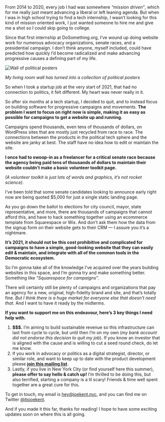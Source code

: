 From 2014 to 2020, every job I had was somewhere _“mission driven”_, which for me really just meant advancing a liberal or left leaning agenda. But when I was in high school trying to find a tech internship, I wasn’t looking for this kind of mission oriented work, I just wanted someone to hire me and give me a shot so I could skip going to college. 

Since that first internship at DoSomething.org, I’ve wound up doing website work for numerous advocacy organizations, senate races, and a presidential campaign. I don’t think anyone, myself included, could have predicted how quickly I’d become radicalized and make advancing progressive causes a defining part of my life.

![Wall of political posters](/assets/political-wall.jpg)

_My living room wall has turned into a collection of political posters_

So when I took a startup job at the very start of 2021, that had no connection to politics, it felt different. My heart was never really in it.

So after six months at a tech startup, I decided to quit, and to instead focus on building software for progressive campaigns and movements. **The problem I want to focus on right now is simple, making it as easy as possible for campaigns to get a website up and running.**

Campaigns spend thousands, even tens of thousands of dollars, on WordPress sites that are mostly just recycled from race to race. The connections between the products in the political tech sphere and the website are janky at best. The staff have no idea how to edit or maintain the site.

**I once had to swoop-in as a freelancer for a critical senate race because the agency being paid tens of thousands of dollars to maintain their website couldn’t make a basic volunteer toolkit page.**

_(A volunteer toolkit is just lots of words and graphics, it’s not rocket science)._

I’ve been told that some senate candidates looking to announce early right now are being quoted $5,000 for just a single static landing page.

As you go down the ballot to elections for city council, mayor, state representative, and more, there are thousands of campaigns that cannot afford this, and have to hack something together using an ecommerce template from Squarespace or Wix. And don’t ask them how the data from the signup form on their website gets to their CRM — I assure you it’s a nightmare.

**It’s 2021, it should not be this cost prohibitive and complicated for campaigns to have a simple, good-looking website that they can easily edit & maintain, and integrate with all of the common tools in the Democratic ecosystem.**

So I’m gonna take all of the knowledge I’ve acquired over the years building websites in this space, and I’m gonna try and make something better. Something like _“Squarespace for campaigns”_.

There will certainly still be plenty of campaigns and organizations that pay an agency for a new, original, high-fidelity brand and site, and that’s totally fine. _But I think there is a huge market for everyone else that doesn’t need that._ And I want to have it ready by the midterms.

**If you want to support me on this endeavour, here’s 3 key things I need help with.**

1. **$$$.** I’m aiming to build sustainable revenue so this infrastructure can last from cycle to cycle, but until then I’m on my own (_my bank account did not endorse this decision to quit my job_). If you know an investor that is aligned with the cause and is willing to cut a seed round check, do let me know.
2. If you work in advocacy or politics as a digital strategist, director, or similar role, and want to keep up to date with the product development please **[join this mailing list](https://hey828893.typeform.com/to/e9u7SbLg)**.
3. Lastly, if you live in New York City (or find yourself here this summer), **please offer to say hello & catch up!** I’m thrilled to be doing this, but also terrified, starting a company is a lil scary! Friends & time well spent together are a great cure for this.

To get in touch, my email is hey@joekent.nyc, and you can find me on Twitter [@itsjoekent](https://twitter.com/itsjoekent).

And if you made it this far, thanks for reading! I hope to have some exciting updates soon on where this is all going.